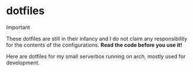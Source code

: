 # dotfiles

> [!IMPORTANT]
> These dotfiles are still in their infancy and I do not claim any responsibility for the contents of the configurations.
> **Read the code before you use it!**

Here are dotfiles for my small serverbox running on arch, mostly used for development.
